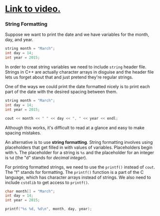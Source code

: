 # [Link to video.](https://www.youtube.com/watch?v=BrN8c_0XI_I&list=PLVD25niNi0BkgQHyEFkuuBp_IQ4q67jIC)

### String Formatting

Suppose we want to print the date and we have variables for the month, day, and year.

```cpp
string month = "March";
int day = 14;
int year = 2015;
```

In order to creat string variables we need to include `string` header file. Strings in C++ are actually character arrays in disguise and the header file lets us forget about that and just pretend they're regular strings.

One of the ways we could print the date formatted nicely is to print each part of the date with the desired spacing between them.

```cpp
string month = "March";
int day = 14;
int year = 2015;

cout << month << " " << day << ", " << year << endl; 
```

Although this works, it's difficult to read at a glance and easy to make spacing mistakes.

An alternative is to use **string formatting**. String formatting involves using placeholders that get filled in with values of variables. Placeholders begin with `%`. The placeholder for a string is `%s` and the placeholder for an integer is `%d` (the "d" stands for *decimal integer*).

For printing formatted strings, we need to use the  `printf()` instead of `cout`. The "f" stands for formatting. The `printf()` function is a part of the C language, which has character arrays instead of strings. We also need to include `cstdlib` to get access to `printf()`.

```cpp
char month[] = "March";
int day = 14;
int year = 2015;

printf("%s %d, %d\n", month, day, year); 
```
